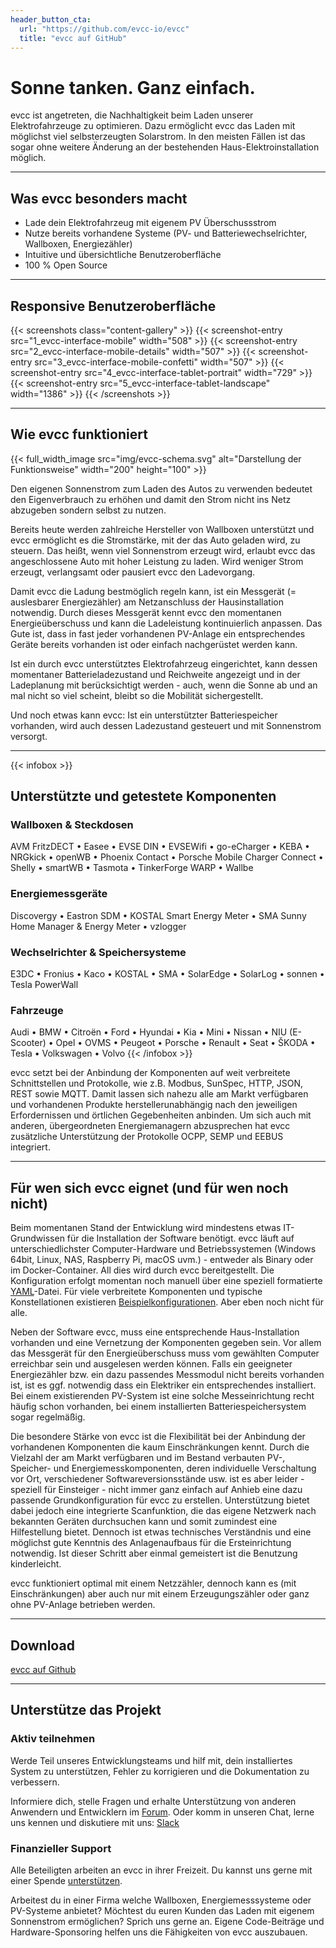 ```yaml
---
header_button_cta:
  url: "https://github.com/evcc-io/evcc"
  title: "evcc auf GitHub"
---
```


# Sonne tanken. Ganz einfach.

evcc ist angetreten, die Nachhaltigkeit beim Laden unserer Elektrofahrzeuge zu optimieren. Dazu ermöglicht evcc das Laden mit möglichst viel selbsterzeugten Solarstrom. In den meisten Fällen ist das sogar ohne weitere Änderung an der bestehenden Haus-Elektroinstallation möglich.

---

## Was evcc besonders macht

- Lade dein Elektrofahrzeug mit eigenem PV Überschussstrom
- Nutze bereits vorhandene Systeme (PV- und Batteriewechselrichter, Wallboxen, Energiezähler)
- Intuitive und übersichtliche Benutzeroberfläche
- 100 % Open Source

---

## Responsive Benutzeroberfläche

{{< screenshots class="content-gallery" >}}
  {{< screenshot-entry src="1_evcc-interface-mobile" width="508" >}}
  {{< screenshot-entry src="2_evcc-interface-mobile-details" width="507" >}}
  {{< screenshot-entry src="3_evcc-interface-mobile-confetti" width="507" >}}
  {{< screenshot-entry src="4_evcc-interface-tablet-portrait" width="729" >}}
  {{< screenshot-entry src="5_evcc-interface-tablet-landscape" width="1386" >}}
{{< /screenshots >}}

---

## Wie evcc funktioniert

{{< full_width_image src="img/evcc-schema.svg" alt="Darstellung der Funktionsweise" width="200" height="100" >}}

Den eigenen Sonnenstrom zum Laden des Autos zu verwenden bedeutet den Eigenverbrauch zu erhöhen und damit den Strom nicht ins Netz abzugeben sondern selbst zu nutzen.

Bereits heute werden zahlreiche Hersteller von Wallboxen unterstützt und evcc ermöglicht es die Stromstärke, mit der das Auto geladen wird, zu steuern. Das heißt, wenn viel Sonnenstrom erzeugt wird, erlaubt evcc das angeschlossene Auto mit hoher Leistung zu laden. Wird weniger Strom erzeugt, verlangsamt oder pausiert evcc den Ladevorgang.

Damit evcc die Ladung bestmöglich regeln kann, ist ein Messgerät (= auslesbarer Energiezähler) am Netzanschluss der Hausinstallation notwendig. Durch dieses Messgerät kennt evcc den momentanen Energieüberschuss und kann die Ladeleistung kontinuierlich anpassen. Das Gute ist, dass in fast jeder vorhandenen PV-Anlage ein entsprechendes Geräte bereits vorhanden ist oder einfach nachgerüstet werden kann.

Ist ein durch evcc unterstütztes Elektrofahrzeug eingerichtet, kann dessen momentaner Batterieladezustand und Reichweite angezeigt und in der Ladeplanung mit berücksichtigt werden - auch, wenn die Sonne ab und an mal nicht so viel scheint, bleibt so die Mobilität sichergestellt.

Und noch etwas kann evcc: Ist ein unterstützter Batteriespeicher vorhanden, wird auch dessen Ladezustand gesteuert und mit Sonnenstrom versorgt.

---

{{< infobox >}}
## Unterstützte und getestete Komponenten

### Wallboxen & Steckdosen
AVM FritzDECT
• Easee
• EVSE DIN
• EVSEWifi
• go-eCharger
• KEBA
• NRGkick
• openWB
• Phoenix Contact
• Porsche Mobile Charger Connect
• Shelly
• smartWB
• Tasmota
• TinkerForge WARP
• Wallbe

### Energiemessgeräte
Discovergy
• Eastron SDM
• KOSTAL Smart Energy Meter
• SMA Sunny Home Manager & Energy Meter
• vzlogger

### Wechselrichter & Speichersysteme
E3DC
• Fronius
• Kaco
• KOSTAL
• SMA
• SolarEdge
• SolarLog
• sonnen
• Tesla PowerWall

### Fahrzeuge
Audi
• BMW
• Citroën
• Ford
• Hyundai
• Kia
• Mini
• Nissan
• NIU (E-Scooter)
• Opel
• OVMS
• Peugeot
• Porsche
• Renault
• Seat
• ŠKODA
• Tesla
• Volkswagen
• Volvo
{{< /infobox >}}

evcc setzt bei der Anbindung der Komponenten auf weit verbreitete Schnittstellen und Protokolle, wie z.B. Modbus, SunSpec, HTTP, JSON, REST sowie MQTT.
Damit lassen sich nahezu alle am Markt verfügbaren und vorhandenen Produkte herstellerunabhängig nach den jeweiligen Erfordernissen und örtlichen Gegebenheiten anbinden.
Um sich auch mit anderen, übergeordneten Energiemanagern abzusprechen hat evcc zusätzliche Unterstützung der Protokolle OCPP, SEMP und EEBUS integriert.

---

## Für wen sich evcc eignet (und für wen noch nicht)

Beim momentanen Stand der Entwicklung wird mindestens etwas IT-Grundwissen für die Installation der Software benötigt. evcc läuft auf unterschiedlichster Computer-Hardware und Betriebssystemen (Windows 64bit, Linux, NAS, Raspberry Pi, macOS uvm.) - entweder als Binary oder im Docker-Container. All dies wird durch evcc bereitgestellt.
Die Konfiguration erfolgt momentan noch manuell über eine speziell formatierte [YAML](https://de.wikipedia.org/wiki/YAML)-Datei. Für viele verbreitete Komponenten und typische Konstellationen existieren  [Beispielkonfigurationen](https://github.com/evcc-io/evcc-config). Aber eben noch nicht für alle.

Neben der Software evcc, muss eine entsprechende Haus-Installation vorhanden und eine Vernetzung der Komponenten gegeben sein.
Vor allem das Messgerät für den Energieüberschuss muss vom gewählten Computer erreichbar sein und ausgelesen werden können. Falls ein geeigneter Energiezähler bzw. ein dazu passendes Messmodul nicht bereits vorhanden ist, ist es ggf. notwendig dass ein Elektriker ein entsprechendes installiert. Bei einem existierenden PV-System ist eine solche Messeinrichtung recht häufig schon vorhanden, bei einem installierten Batteriespeichersystem sogar regelmäßig.

Die besondere Stärke von evcc ist die Flexibilität bei der Anbindung der vorhandenen Komponenten die kaum Einschränkungen kennt.
Durch die Vielzahl der am Markt verfügbaren und im Bestand verbauten PV-, Speicher- und Energiemesskomponenten, deren individuelle Verschaltung vor Ort, verschiedener Softwareversionsstände usw. ist es aber leider - speziell für Einsteiger - nicht immer ganz einfach auf Anhieb eine dazu passende Grundkonfiguration für evcc zu erstellen. Unterstützung bietet dabei jedoch eine integrierte Scanfunktion, die das eigene Netzwerk nach bekannten Geräten durchsuchen kann und somit zumindest eine Hilfestellung bietet. Dennoch ist etwas technisches Verständnis und eine möglichst gute Kenntnis des Anlagenaufbaus für die Ersteinrichtung notwendig. Ist dieser Schritt aber einmal gemeistert ist die Benutzung kinderleicht.

evcc funktioniert optimal mit einem Netzzähler, dennoch kann es (mit Einschränkungen) aber auch nur mit einem Erzeugungszähler oder ganz ohne PV-Anlage betrieben werden.

---

## Download

[evcc auf Github](https://github.com/evcc-io/evcc)

---

## Unterstütze das Projekt

### Aktiv teilnehmen

Werde Teil unseres Entwicklungsteams und hilf mit, dein installiertes System zu unterstützen, Fehler zu korrigieren und die Dokumentation zu verbessern.

Informiere dich, stelle Fragen und erhalte Unterstützung von anderen Anwendern und Entwicklern im [Forum](https://github.com/evcc-io/evcc/discussions).
Oder komm in unseren Chat, lerne uns kennen und diskutiere mit uns: [Slack](https://join.slack.com/t/evccgroup/shared_invite/zt-fw52e6lt-tdazCp1LPdPlYuKz3PvTAw)

### Finanzieller Support

Alle Beteiligten arbeiten an evcc in ihrer Freizeit. Du kannst uns gerne mit einer Spende [unterstützen](https://github.com/sponsors/andig).

Arbeitest du in einer Firma welche Wallboxen, Energiemesssysteme oder PV-Systeme anbietet? Möchtest du euren Kunden das Laden mit eigenem Sonnenstrom ermöglichen? Sprich uns gerne an. Eigene Code-Beiträge und Hardware-Sponsoring helfen uns die Fähigkeiten von evcc auszubauen.
